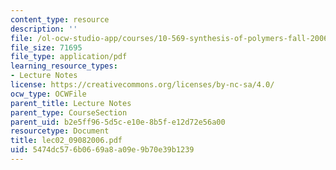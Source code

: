 ```yaml
---
content_type: resource
description: ''
file: /ol-ocw-studio-app/courses/10-569-synthesis-of-polymers-fall-2006/5474dc576b0669a8a09e9b70e39b1239_lec02_09082006.pdf
file_size: 71695
file_type: application/pdf
learning_resource_types:
- Lecture Notes
license: https://creativecommons.org/licenses/by-nc-sa/4.0/
ocw_type: OCWFile
parent_title: Lecture Notes
parent_type: CourseSection
parent_uid: b2e5ff96-5d5c-e10e-8b5f-e12d72e56a00
resourcetype: Document
title: lec02_09082006.pdf
uid: 5474dc57-6b06-69a8-a09e-9b70e39b1239
---
```

